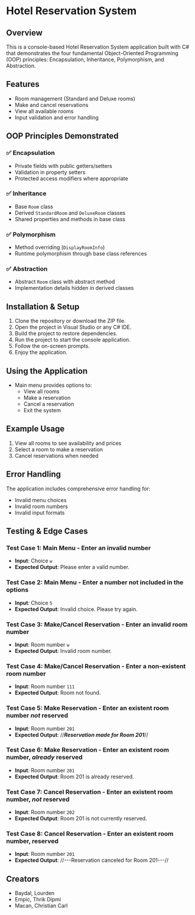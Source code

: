 # Hotel Reservation System

## Overview
This is a console-based Hotel Reservation System application built with C# that demonstrates the four fundamental Object-Oriented Programming (OOP) principles: Encapsulation, Inheritance, Polymorphism, and Abstraction.

## Features
- Room management (Standard and Deluxe rooms)
- Make and cancel reservations
- View all available rooms
- Input validation and error handling

## OOP Principles Demonstrated

### ✅ Encapsulation
- Private fields with public getters/setters
- Validation in property setters
- Protected access modifiers where appropriate

### ✅ Inheritance
- Base `Room` class
- Derived `StandardRoom` and `DeluxeRoom` classes
- Shared properties and methods in base class

### ✅ Polymorphism
- Method overriding (`DisplayRoomInfo`)
- Runtime polymorphism through base class references

### ✅ Abstraction
- Abstract `Room` class with abstract method
- Implementation details hidden in derived classes

## Installation & Setup
1. Clone the repository or download the ZIP file.
2. Open the project in Visual Studio or any C# IDE.
3. Build the project to restore dependencies.
4. Run the project to start the console application.
5. Follow the on-screen prompts.
6. Enjoy the application.

## Using the Application
- Main menu provides options to:
  - View all rooms
  - Make a reservation
  - Cancel a reservation
  - Exit the system

## Example Usage
1. View all rooms to see availability and prices
2. Select a room to make a reservation
3. Cancel reservations when needed

## Error Handling
The application includes comprehensive error handling for:
- Invalid menu choices
- Invalid room numbers
- Invalid input formats

## Testing & Edge Cases

### Test Case 1: Main Menu - Enter an invalid number
- **Input**: Choice `w`
- **Expected Output**: Please enter a valid number.

### Test Case 2: Main Menu - Enter a number not included in the options
- **Input**: Choice `5`
- **Expected Output**: Invalid choice. Please try again.

### Test Case 3: Make/Cancel Reservation - Enter an invalid room number
- **Input**: Room number `w`
- **Expected Output**: Invalid room number.

### Test Case 4: Make/Cancel Reservation - Enter a non-existent room number
- **Input**: Room number `111`
- **Expected Output**: Room not found.

### Test Case 5: Make Reservation - Enter an existent room number *not* reserved
- **Input**: Room number `201`
- **Expected Output**: //***Reservation made for Room 201***//

### Test Case 6: Make Reservation - Enter an existent room number, *already* reserved
- **Input**: Room number `201`
- **Expected Output**: Room 201 is already reserved.

### Test Case 7: Cancel Reservation - Enter an existent room number, *not* reserved
- **Input**: Room number `202`
- **Expected Output**: Room 201 is not currently reserved.

### Test Case 8: Cancel Reservation - Enter an existent room number, reserved
- **Input**: Room number `201`
- **Expected Output**: //---Reservation canceled for Room 201---//

## Creators
- Baydal, Lourden
- Empic, Thrik Dipmi
- Macan, Christian Carl

